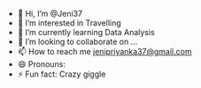 - 👋 Hi, I’m @Jeni37
- 👀 I’m interested in Travelling
- 🌱 I’m currently learning Data Analysis
- 💞️ I’m looking to collaborate on ...
- 📫 How to reach me jenipriyanka37@gmail.com
- 😄 Pronouns: 
- ⚡ Fun fact: Crazy giggle

<!---
Jeni37/Jeni37 is a ✨ special ✨ repository because its `README.md` (this file) appears on your GitHub profile.
You can click the Preview link to take a look at your changes.
--->
